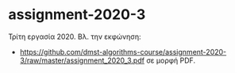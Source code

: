 # assignment-2020-3

Τρίτη εργασία 2020. Βλ. την εκφώνηση:

* https://github.com/dmst-algorithms-course/assignment-2020-3/raw/master/assignment_2020_3.pdf σε μορφή PDF.
